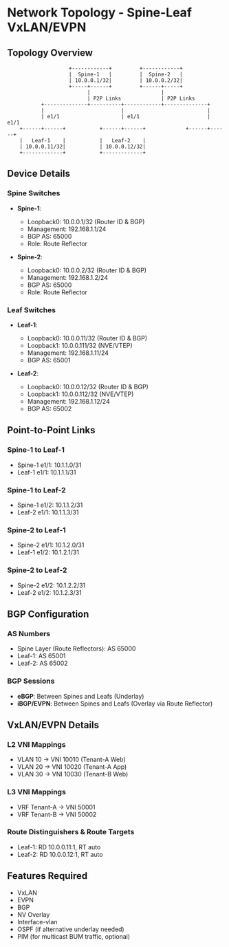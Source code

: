# Network Topology - Spine-Leaf VxLAN/EVPN

## Topology Overview

```
                    +------------+         +------------+
                    |  Spine-1   |         |  Spine-2   |
                    | 10.0.0.1/32|         | 10.0.0.2/32|
                    +-----+------+         +------+-----+
                          |                       |
                          | P2P Links             | P2P Links
           +--------------+----------+------------+--------------+
           |                         |                           |
           | e1/1                    | e1/1                      | e1/1
    +------+------+           +------+------+             +------+------+
    |   Leaf-1    |           |   Leaf-2    |             
    | 10.0.0.11/32|           | 10.0.0.12/32|             
    +-------------+           +-------------+             
```

## Device Details

### Spine Switches
- **Spine-1**: 
  - Loopback0: 10.0.0.1/32 (Router ID & BGP)
  - Management: 192.168.1.1/24
  - BGP AS: 65000
  - Role: Route Reflector

- **Spine-2**: 
  - Loopback0: 10.0.0.2/32 (Router ID & BGP)
  - Management: 192.168.1.2/24
  - BGP AS: 65000
  - Role: Route Reflector

### Leaf Switches
- **Leaf-1**: 
  - Loopback0: 10.0.0.11/32 (Router ID & BGP)
  - Loopback1: 10.0.0.111/32 (NVE/VTEP)
  - Management: 192.168.1.11/24
  - BGP AS: 65001

- **Leaf-2**: 
  - Loopback0: 10.0.0.12/32 (Router ID & BGP)
  - Loopback1: 10.0.0.112/32 (NVE/VTEP)
  - Management: 192.168.1.12/24
  - BGP AS: 65002

## Point-to-Point Links

### Spine-1 to Leaf-1
- Spine-1 e1/1: 10.1.1.0/31
- Leaf-1 e1/1: 10.1.1.1/31

### Spine-1 to Leaf-2
- Spine-1 e1/2: 10.1.1.2/31
- Leaf-2 e1/1: 10.1.1.3/31

### Spine-2 to Leaf-1
- Spine-2 e1/1: 10.1.2.0/31
- Leaf-1 e1/2: 10.1.2.1/31

### Spine-2 to Leaf-2
- Spine-2 e1/2: 10.1.2.2/31
- Leaf-2 e1/2: 10.1.2.3/31

## BGP Configuration

### AS Numbers
- Spine Layer (Route Reflectors): AS 65000
- Leaf-1: AS 65001
- Leaf-2: AS 65002

### BGP Sessions
- **eBGP**: Between Spines and Leafs (Underlay)
- **iBGP/EVPN**: Between Spines and Leafs (Overlay via Route Reflector)

## VxLAN/EVPN Details

### L2 VNI Mappings
- VLAN 10 → VNI 10010 (Tenant-A Web)
- VLAN 20 → VNI 10020 (Tenant-A App)
- VLAN 30 → VNI 10030 (Tenant-B Web)

### L3 VNI Mappings
- VRF Tenant-A → VNI 50001
- VRF Tenant-B → VNI 50002

### Route Distinguishers & Route Targets
- Leaf-1: RD 10.0.0.11:1, RT auto
- Leaf-2: RD 10.0.0.12:1, RT auto

## Features Required
- VxLAN
- EVPN
- BGP
- NV Overlay
- Interface-vlan
- OSPF (if alternative underlay needed)
- PIM (for multicast BUM traffic, optional)

